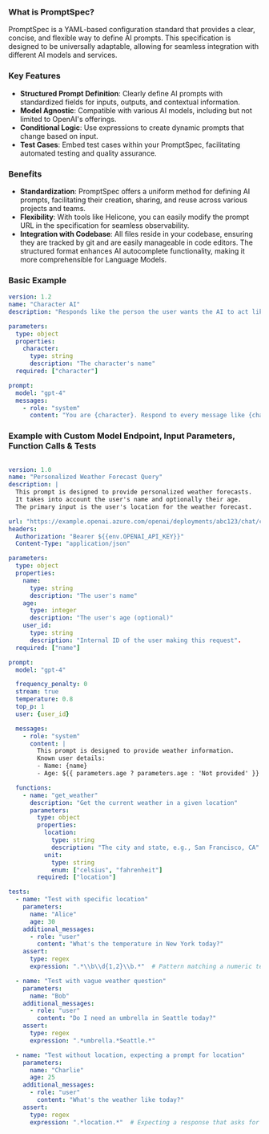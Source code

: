 ### What is PromptSpec?
PromptSpec is a YAML-based configuration standard that provides a clear, concise, and flexible way to define AI prompts. This specification is designed to be universally adaptable, allowing for seamless integration with different AI models and services. 

### Key Features
- **Structured Prompt Definition**: Clearly define AI prompts with standardized fields for inputs, outputs, and contextual information.
- **Model Agnostic**: Compatible with various AI models, including but not limited to OpenAI's offerings.
- **Conditional Logic**: Use expressions to create dynamic prompts that change based on input.
- **Test Cases**: Embed test cases within your PromptSpec, facilitating automated testing and quality assurance.

### Benefits
- **Standardization**: PromptSpec offers a uniform method for defining AI prompts, facilitating their creation, sharing, and reuse across various projects and teams.
- **Flexibility**: With tools like Helicone, you can easily modify the prompt URL in the specification for seamless observability.
- **Integration with Codebase**: All files reside in your codebase, ensuring they are tracked by git and are easily manageable in code editors. The structured format enhances AI autocomplete functionality, making it more comprehensible for Language Models.


### Basic Example
```yaml character.yaml
version: 1.2
name: "Character AI"
description: "Responds like the person the user wants the AI to act like."

parameters:
  type: object
  properties:
    character:
      type: string
      description: "The character's name"
  required: ["character"]

prompt:
  model: "gpt-4"
  messages:
    - role: "system"
      content: "You are {character}. Respond to every message like {character} would."
```

### Example with Custom Model Endpoint, Input Parameters, Function Calls & Tests
```yaml weather_forecast.yaml

version: 1.0
name: "Personalized Weather Forecast Query"
description: |
  This prompt is designed to provide personalized weather forecasts.
  It takes into account the user's name and optionally their age.
  The primary input is the user's location for the weather forecast.

url: "https://example.openai.azure.com/openai/deployments/abc123/chat/completions?api-version=2023-11-15"
headers:
  Authorization: "Bearer ${{env.OPENAI_API_KEY}}"
  Content-Type: "application/json"

parameters:
  type: object
  properties:
    name:
      type: string
      description: "The user's name"
    age:
      type: integer
      description: "The user's age (optional)"
    user_id:
      type: string
      description: "Internal ID of the user making this request".
  required: ["name"]

prompt:
  model: "gpt-4"

  frequency_penalty: 0
  stream: true
  temperature: 0.8
  top_p: 1
  user: {user_id}

  messages:
    - role: "system"
      content: |
        This prompt is designed to provide weather information. 
        Known user details:
        - Name: {name}
        - Age: ${{ parameters.age ? parameters.age : 'Not provided' }}

  functions:
    - name: "get_weather"
      description: "Get the current weather in a given location"
      parameters:
        type: object
        properties:
          location:
            type: string
            description: "The city and state, e.g., San Francisco, CA"
          unit:
            type: string
            enum: ["celsius", "fahrenheit"]
        required: ["location"]

tests:
  - name: "Test with specific location"
    parameters:
      name: "Alice"
      age: 30
    additional_messages:
      - role: "user"
        content: "What's the temperature in New York today?"
    assert:
      type: regex
      expression: ".*\\b\\d{1,2}\\b.*"  # Pattern matching a numeric temperature value

  - name: "Test with vague weather question"
    parameters:
      name: "Bob"
    additional_messages:
      - role: "user"
        content: "Do I need an umbrella in Seattle today?"
    assert:
      type: regex
      expression: ".*umbrella.*Seattle.*"

  - name: "Test without location, expecting a prompt for location"
    parameters:
      name: "Charlie"
      age: 25
    additional_messages:
      - role: "user"
        content: "What's the weather like today?"
    assert:
      type: regex
      expression: ".*location.*"  # Expecting a response that asks for the user's location
```